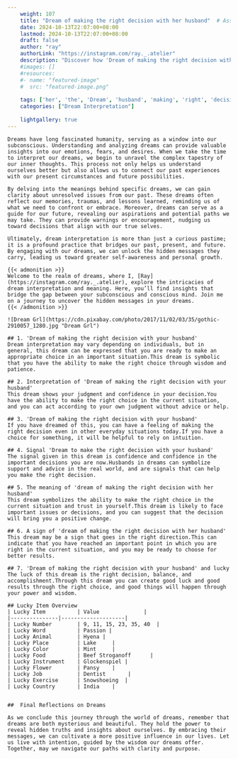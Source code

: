```yaml
---
    weight: 107
    title: "Dream of making the right decision with her husband"  # Assuming 'title' column exists
    date: 2024-10-13T22:07:00+08:00
    lastmod: 2024-10-13T22:07:00+08:00
    draft: false
    author: "ray"
    authorLink: "https://instagram.com/ray._.atelier"
    description: "Discover how 'Dream of making the right decision with her husband' can interpret your future and uncover its significant meanings in your life."
    #images: []
    #resources:
    #- name: "featured-image"
    #  src: "featured-image.png"
    
    tags: ['her', 'the', 'Dream', 'husband', 'making', 'right', 'decision', 'of', 'with']
    categories: ["Dream Interpretation"]
    
    lightgallery: true
---
```

    
    Dreams have long fascinated humanity, serving as a window into our subconscious. Understanding and analyzing dreams can provide valuable insights into our emotions, fears, and desires. When we take the time to interpret our dreams, we begin to unravel the complex tapestry of our inner thoughts. This process not only helps us understand ourselves better but also allows us to connect our past experiences with our present circumstances and future possibilities.
    
    By delving into the meanings behind specific dreams, we can gain clarity about unresolved issues from our past. These dreams often reflect our memories, traumas, and lessons learned, reminding us of what we need to confront or embrace. Moreover, dreams can serve as a guide for our future, revealing our aspirations and potential paths we may take. They can provide warnings or encouragement, nudging us toward decisions that align with our true selves.
    
    Ultimately, dream interpretation is more than just a curious pastime; it is a profound practice that bridges our past, present, and future. By engaging with our dreams, we can unlock the hidden messages they carry, leading us toward greater self-awareness and personal growth.
    
    {{< admonition >}}
    Welcome to the realm of dreams, where I, [Ray](https://instagram.com/ray._.atelier), explore the intricacies of dream interpretation and meaning. Here, you’ll find insights that bridge the gap between your subconscious and conscious mind. Join me on a journey to uncover the hidden messages in your dreams.
    {{< /admonition >}}
    
    ![Dream Grl](https://cdn.pixabay.com/photo/2017/11/02/03/35/gothic-2910057_1280.jpg "Dream Grl")
    
    ## 1. 'Dream of making the right decision with your husband'
    Dream interpretation may vary depending on individuals, but in general, this dream can be expressed that you are ready to make an appropriate choice in an important situation.This dream is symbolic that you have the ability to make the right choice through wisdom and patience.
    
    ## 2. Interpretation of 'Dream of making the right decision with your husband'
    This dream shows your judgment and confidence in your decision.You have the ability to make the right choice in the current situation, and you can act according to your own judgment without advice or help.
    
    ## 3. 'Dream of making the right decision with your husband'
    If you have dreamed of this, you can have a feeling of making the right decision even in other everyday situations today.If you have a choice for something, it will be helpful to rely on intuition.
    
    ## 4. Signal 'Dream to make the right decision with your husband'
    The signal given in this dream is confidence and confidence in the important decisions you are now.Husbands in dreams can symbolize support and advice in the real world, and are signals that can help you make the right decision.
    
    ## 5. The meaning of 'dream of making the right decision with her husband'
    This dream symbolizes the ability to make the right choice in the current situation and trust in yourself.This dream is likely to face important issues or decisions, and you can suggest that the decision will bring you a positive change.
    
    ## 6. A sign of 'dream of making the right decision with her husband'
    This dream may be a sign that goes in the right direction.This can indicate that you have reached an important point in which you are right in the current situation, and you may be ready to choose for better results.
    
    ## 7. 'Dream of making the right decision with your husband' and lucky
    The luck of this dream is the right decision, balance, and accomplishment.Through this dream you can create good luck and good results through the right choice, and good things will happen through your power and wisdom.
    
    ## Lucky Item Overview
    | Lucky Item          | Value              |
    |---------------|--------------------|
    | Lucky Number        | 9, 11, 15, 23, 35, 40  |
    | Lucky Word          | Passion |
    | Lucky Animal        | Hyena |
    | Lucky Place         | Lake     |
    | Lucky Color         | Mint     |
    | Lucky Food          | Beef Stroganoff      |
    | Lucky Instrument    | Glockenspiel |
    | Lucky Flower        | Pansy    |
    | Lucky Job           | Dentist       |
    | Lucky Exercise      | Snowshoeing  |
    | Lucky Country       | India    |
    
    
    ##  Final Reflections on Dreams
    
    As we conclude this journey through the world of dreams, remember that dreams are both mysterious and beautiful. They hold the power to reveal hidden truths and insights about ourselves. By embracing their messages, we can cultivate a more positive influence in our lives. Let us live with intention, guided by the wisdom our dreams offer. Together, may we navigate our paths with clarity and purpose.
    
